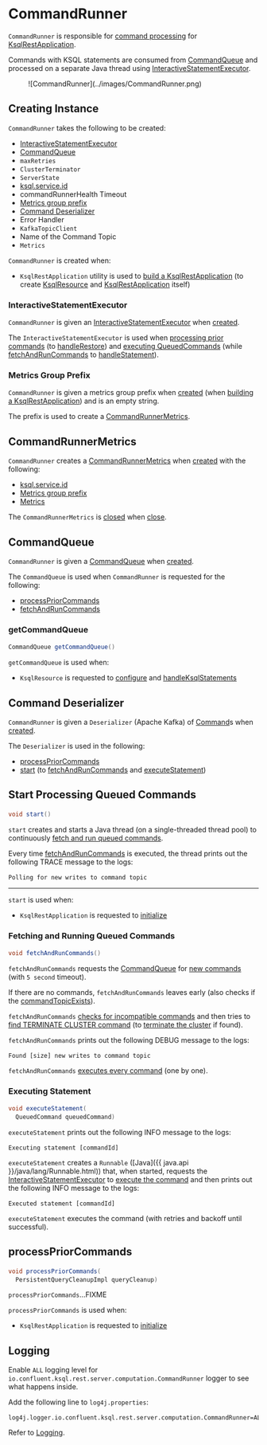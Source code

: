 # CommandRunner

`CommandRunner` is responsible for [command processing](#start) for [KsqlRestApplication](KsqlRestApplication.md#commandRunner).

Commands with KSQL statements are consumed from [CommandQueue](#commandStore) and processed on a separate Java thread using [InteractiveStatementExecutor](#statementExecutor).

<figure markdown>
  ![CommandRunner](../images/CommandRunner.png)
</figure>

## Creating Instance

`CommandRunner` takes the following to be created:

* [InteractiveStatementExecutor](#statementExecutor)
* [CommandQueue](#commandStore)
* <span id="maxRetries"> `maxRetries`
* <span id="clusterTerminator"> `ClusterTerminator`
* <span id="serverState"> `ServerState`
* <span id="ksqlServiceId"> [ksql.service.id](../KsqlConfig.md#KSQL_SERVICE_ID_CONFIG)
* <span id="commandRunnerHealthTimeout"> commandRunnerHealth Timeout
* [Metrics group prefix](#metricsGroupPrefix)
* [Command Deserializer](#commandDeserializer)
* <span id="errorHandler"> Error Handler
* <span id="kafkaTopicClient"> `KafkaTopicClient`
* <span id="commandTopicName"> Name of the Command Topic
* <span id="metrics"> `Metrics`

`CommandRunner` is created when:

* `KsqlRestApplication` utility is used to [build a KsqlRestApplication](KsqlRestApplication.md#buildApplication-commandRunner) (to create [KsqlResource](KsqlResource.md#commandRunner) and [KsqlRestApplication](KsqlRestApplication.md#commandRunner) itself)

### <span id="statementExecutor"> InteractiveStatementExecutor

`CommandRunner` is given an [InteractiveStatementExecutor](InteractiveStatementExecutor.md) when [created](#creating-instance).

The `InteractiveStatementExecutor` is used when [processing prior commands](#processPriorCommands) (to [handleRestore](InteractiveStatementExecutor.md#handleRestore)) and [executing QueuedCommands](#executeStatement) (while [fetchAndRunCommands](#fetchAndRunCommands) to [handleStatement](InteractiveStatementExecutor.md#handleStatement)).

### <span id="metricsGroupPrefix"> Metrics Group Prefix

`CommandRunner` is given a metrics group prefix when [created](#creating-instance) (when [building a KsqlRestApplication](KsqlRestApplication.md#buildApplication-commandRunner)) and is an empty string.

The prefix is used to create a [CommandRunnerMetrics](#commandRunnerMetric).

## <span id="commandRunnerMetric"> CommandRunnerMetrics

`CommandRunner` creates a [CommandRunnerMetrics](CommandRunnerMetrics.md) when [created](#creating-instance) with the following:

* [ksql.service.id](#ksqlServiceId)
* [Metrics group prefix](#metricsGroupPrefix)
* [Metrics](#metrics)

The `CommandRunnerMetrics` is [closed](CommandRunnerMetrics.md#close) when [close](#close).

## <span id="commandStore"> CommandQueue

`CommandRunner` is given a [CommandQueue](CommandQueue.md) when [created](#creating-instance).

The `CommandQueue` is used when `CommandRunner` is requested for the following:

* [processPriorCommands](#processPriorCommands)
* [fetchAndRunCommands](#fetchAndRunCommands)

### <span id="getCommandQueue"> getCommandQueue

```java
CommandQueue getCommandQueue()
```

`getCommandQueue` is used when:

* `KsqlResource` is requested to [configure](KsqlResource.md#configure) and [handleKsqlStatements](KsqlResource.md#handleKsqlStatements)

## <span id="commandDeserializer"> Command Deserializer

`CommandRunner` is given a `Deserializer` (Apache Kafka) of [Command](Command.md)s when [created](#creating-instance).

The `Deserializer` is used in the following:

* [processPriorCommands](#processPriorCommands)
* [start](#start) (to [fetchAndRunCommands](#fetchAndRunCommands) and [executeStatement](#executeStatement))

## <span id="start"> Start Processing Queued Commands

```java
void start()
```

`start` creates and starts a Java thread (on a single-threaded thread pool) to continuously [fetch and run queued commands](#fetchAndRunCommands).

Every time [fetchAndRunCommands](#fetchAndRunCommands) is executed, the thread prints out the following TRACE message to the logs:

```text
Polling for new writes to command topic
```

---

`start` is used when:

* `KsqlRestApplication` is requested to [initialize](KsqlRestApplication.md#initialize)

### <span id="fetchAndRunCommands"> Fetching and Running Queued Commands

```java
void fetchAndRunCommands()
```

`fetchAndRunCommands` requests the [CommandQueue](#commandStore) for [new commands](CommandQueue.md#getNewCommands) (with `5 second` timeout).

If there are no commands, `fetchAndRunCommands` leaves early (also checks if the [commandTopicExists](#commandTopicExists)).

`fetchAndRunCommands` [checks for incompatible commands](#checkForIncompatibleCommands) and then tries to [find TERMINATE CLUSTER command](#findTerminateCommand) (to [terminate the cluster](#terminateCluster) if found).

`fetchAndRunCommands` prints out the following DEBUG message to the logs:

```text
Found [size] new writes to command topic
```

`fetchAndRunCommands` [executes every command](#executeStatement) (one by one).

### <span id="executeStatement"> Executing Statement

```java
void executeStatement(
  QueuedCommand queuedCommand)
```

`executeStatement` prints out the following INFO message to the logs:

```text
Executing statement [commandId]
```

`executeStatement` creates a `Runnable` ([Java]({{ java.api }}/java/lang/Runnable.html)) that, when started, requests the [InteractiveStatementExecutor](#statementExecutor) to [execute the command](InteractiveStatementExecutor.md#handleStatement) and then prints out the following INFO message to the logs:

```text
Executed statement [commandId]
```

`executeStatement` executes the command (with retries and backoff until successful).

## <span id="processPriorCommands"> processPriorCommands

```java
void processPriorCommands(
  PersistentQueryCleanupImpl queryCleanup)
```

`processPriorCommands`...FIXME

`processPriorCommands` is used when:

* `KsqlRestApplication` is requested to [initialize](KsqlRestApplication.md#initialize)

## Logging

Enable `ALL` logging level for `io.confluent.ksql.rest.server.computation.CommandRunner` logger to see what happens inside.

Add the following line to `log4j.properties`:

```text
log4j.logger.io.confluent.ksql.rest.server.computation.CommandRunner=ALL
```

Refer to [Logging](../logging.md).

